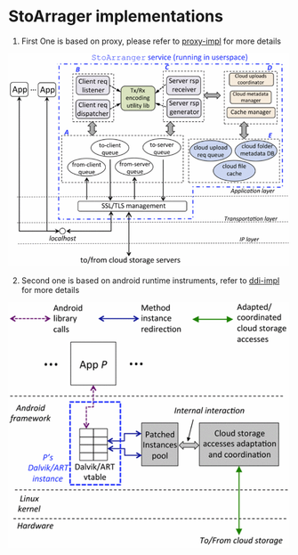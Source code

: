 # StoArrager implementations

1. First One is based on proxy, please refer to [proxy-impl](proxy-impl/README.md) for more details

<center>

![](./proxy-img.gif)

</center>

2. Second one is based on android runtime instruments, refer to [ddi-impl](ddi-impl/README.md) for more details

<center>

![](./runtime-instrument.gif)

</center>
